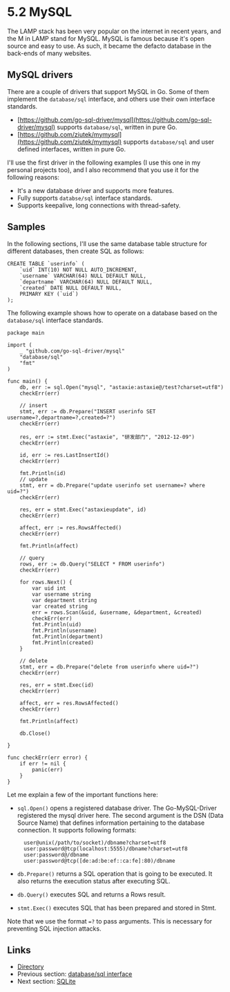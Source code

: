 # 5.2 MySQL

The LAMP stack has been very popular on the internet in recent years, and the M in LAMP stand for MySQL. MySQL is famous because it's open source and easy to use. As such, it became the defacto database in the back-ends of many websites.

## MySQL drivers

There are a couple of drivers that support MySQL in Go. Some of them implement the `database/sql` interface, and others use their own interface standards.

- [https://github.com/go-sql-driver/mysql](https://github.com/go-sql-driver/mysql) supports `database/sql`, written in pure Go.
- [https://github.com/ziutek/mymysql](https://github.com/ziutek/mymysql) supports `database/sql` and user defined interfaces, written in pure Go.

I'll use the first driver in the following examples (I use this one in my personal projects too), and I also recommend that you use it for the following reasons:

- It's a new database driver and supports more features.
- Fully supports `databse/sql` interface standards.
- Supports keepalive, long connections with thread-safety.

## Samples

In the following sections, I'll use the same database table structure for different databases, then create SQL as follows:

	CREATE TABLE `userinfo` (
	    `uid` INT(10) NOT NULL AUTO_INCREMENT,
	    `username` VARCHAR(64) NULL DEFAULT NULL,
	    `departname` VARCHAR(64) NULL DEFAULT NULL,
	    `created` DATE NULL DEFAULT NULL,
	    PRIMARY KEY (`uid`)
	);
	
The following example shows how to operate on a database based on the `database/sql` interface standards.

	package main
	
	import (
	    _ "github.com/go-sql-driver/mysql"
	    "database/sql"
	    "fmt"
	)
	
	func main() {
	    db, err := sql.Open("mysql", "astaxie:astaxie@/test?charset=utf8")
	    checkErr(err)
	
	    // insert
	    stmt, err := db.Prepare("INSERT userinfo SET username=?,departname=?,created=?")
	    checkErr(err)
	
	    res, err := stmt.Exec("astaxie", "研发部门", "2012-12-09")
	    checkErr(err)
	
	    id, err := res.LastInsertId()
	    checkErr(err)
	
	    fmt.Println(id)
	    // update
	    stmt, err = db.Prepare("update userinfo set username=? where uid=?")
	    checkErr(err)
	
	    res, err = stmt.Exec("astaxieupdate", id)
	    checkErr(err)
	
	    affect, err := res.RowsAffected()
	    checkErr(err)
	
	    fmt.Println(affect)
	
	    // query
	    rows, err := db.Query("SELECT * FROM userinfo")
	    checkErr(err)
	
	    for rows.Next() {
	        var uid int
	        var username string
	        var department string
	        var created string
	        err = rows.Scan(&uid, &username, &department, &created)
	        checkErr(err)
	        fmt.Println(uid)
	        fmt.Println(username)
	        fmt.Println(department)
	        fmt.Println(created)
	    }
	
	    // delete
	    stmt, err = db.Prepare("delete from userinfo where uid=?")
	    checkErr(err)
	
	    res, err = stmt.Exec(id)
	    checkErr(err)
	
	    affect, err = res.RowsAffected()
	    checkErr(err)
	
	    fmt.Println(affect)
	
	    db.Close()
	
	}
	
	func checkErr(err error) {
	    if err != nil {
	        panic(err)
	    }
	}

Let me explain a few of the important functions here:

- `sql.Open()` opens a registered database driver. The Go-MySQL-Driver registered the mysql driver here. The second argument is the DSN (Data Source Name) that defines information pertaining to the database connection. It supports following formats:

		user@unix(/path/to/socket)/dbname?charset=utf8
		user:password@tcp(localhost:5555)/dbname?charset=utf8
		user:password@/dbname
		user:password@tcp([de:ad:be:ef::ca:fe]:80)/dbname

- `db.Prepare()` returns a SQL operation that is going to be executed. It also returns the execution status after executing SQL.
- `db.Query()` executes SQL and returns a Rows result.
- `stmt.Exec()` executes SQL that has been prepared and stored in Stmt.

Note that we use the format `=?` to pass arguments. This is necessary for preventing SQL injection attacks.

## Links

- [Directory](preface.md)
- Previous section: [database/sql interface](05.1.md)
- Next section: [SQLite](05.3.md)

